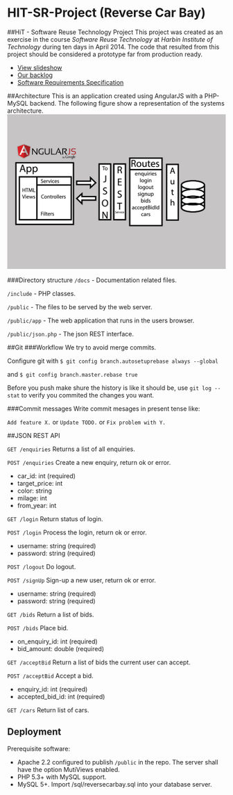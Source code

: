 HIT-SR-Project (Reverse Car Bay)
=========

##HiT - Software Reuse Technology Project
This project was created as an exercise in the course *Software Reuse Technology* at *Harbin Institute of Technology* during ten days in April 2014. The code that resulted from this project should be considered a prototype far from production ready.

* [View slideshow](http://angelstam.github.io/HIT-SR-Project)
* [Our backlog](/TODO.md)
* [Software Requirements Specification](blob/master/docs/Software%20Requirements%20Specification.pdf?raw=true)

##Architecture
This is an application created using AngularJS with a PHP-MySQL backend. The following figure show a representation of the systems architecture.
![System architecture diagram](/docs/architecture.png)

###Directory structure
`/docs` - Documentation related files.

`/include` - PHP classes.

`/public` - The files to be served by the web server.

`/public/app` - The web application that runs in the users browser.

`/public/json.php` - The json REST interface.

##Git
###Workflow
We try to avoid merge commits.

Configure git with
`$ git config branch.autosetuprebase always --global`

and
`$ git config branch.master.rebase true`

Before you push make shure the history is like it should be, use `git log --stat` to verify you commited the changes you want.

###Commit messages
Write commit mesages in present tense like:

`Add feature X.` or `Update TODO.` or `Fix problem with Y.`

##JSON REST API

`GET /enquiries`
Returns a list of all enquiries.

`POST /enquiries`
Create a new enquiry, return ok or error.
 - car_id: int (required)
 - target_price: int
 - color: string
 - milage: int
 - from_year: int

`GET /login`
Return status of login.

`POST /login`
Process the login, return ok or error.
 - username: string (required)
 - password: string (required)

`POST /logout`
Do logout.

`POST /signUp`
Sign-up a new user, return ok or error.
 - username: string (required)
 - password: string (required)

`GET /bids`
Return a list of bids.

`POST /bids`
Place bid.
 - on_enquiry_id: int (required)
 - bid_amount: double (required)

`GET /acceptBid`
Return a list of bids the current user can accept.

`POST /acceptBid`
Accept a bid.
 - enquiry_id: int (required)
 - accepted_bid_id: int (required)

`GET /cars`
Return list of cars.

## Deployment
Prerequisite software:
* Apache 2.2 configured to publish `/public` in the repo. The server shall have the option MutiViews enabled.
* PHP 5.3+ with MySQL support.
* MySQL 5+. Import /sql/reversecarbay.sql into your database server.

